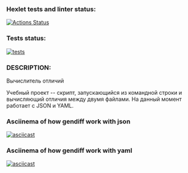 ### Hexlet tests and linter status:
[![Actions Status](https://github.com/StEvseeva/python-project-50/workflows/hexlet-check/badge.svg)](https://github.com/StEvseeva/python-project-50/actions)

### Tests status:
[![tests](https://github.com/StEvseeva/python-project-50/actions/workflows/tests.yml/badge.svg)](https://github.com/StEvseeva/python-project-50/actions/workflows/tests.yml)

### DESCRIPTION:

Вычислитель отличий

Учебный проект -- скрипт, запускающийся из командной строки и вычисляющий отличия между двумя файлами. На данный момент работает с JSON и YAML.

### Asciinema of how gendiff work with json
[![asciicast](https://asciinema.org/a/520311.svg)](https://asciinema.org/a/520311)

### Asciinema of how gendiff work with yaml
[![asciicast](https://asciinema.org/a/520310.svg)](https://asciinema.org/a/520310)
